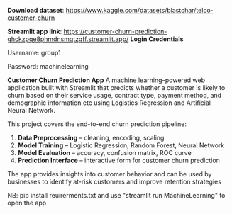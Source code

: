**Download dataset**: https://www.kaggle.com/datasets/blastchar/telco-customer-churn

**Streamlit app link**: https://customer-churn-prediction-ghckzpqe8phmdnsmqtzgff.streamlit.app/
**Login Credentials**

Username: group1

Password: machinelearning


**Customer Churn Prediction App**
A machine learning–powered web application built with Streamlit that predicts whether a customer is likely to churn based on their service usage, contract type, payment method, and demographic information etc using Logistics Regression and Artificial Neural Network.

This project covers the end-to-end churn prediction pipeline:
1. **Data Preprocessing** – cleaning, encoding, scaling
2. **Model Training** – Logistic Regression, Random Forest, Neural Network
3. **Model Evaluation** – accuracy, confusion matrix, ROC curve
4. **Prediction Interface** – interactive form for customer churn prediction

The app provides insights into customer behavior and can be used by businesses to identify at-risk customers and improve retention strategies

NB: pip install reuirerments.txt and use "streamlit run MachineLearning" to open the app


